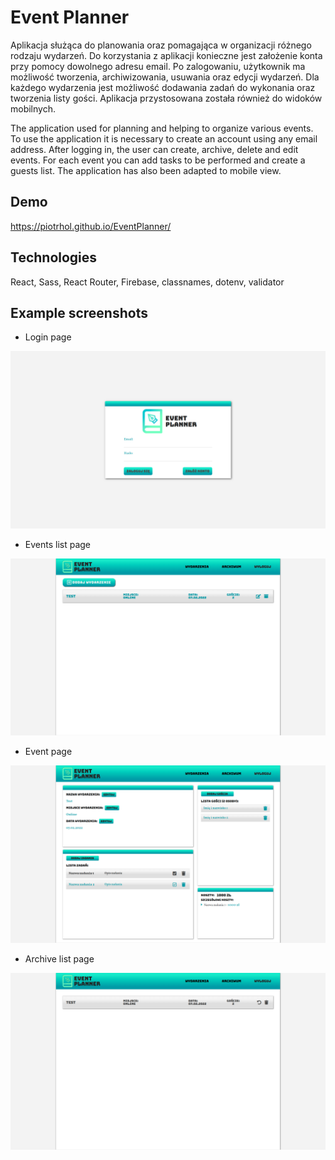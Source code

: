 # Event Planner

Aplikacja służąca do planowania oraz pomagająca w organizacji różnego rodzaju wydarzeń. Do korzystania z aplikacji konieczne jest założenie konta przy pomocy dowolnego adresu email. Po zalogowaniu, użytkownik ma możliwość tworzenia, archiwizowania, usuwania oraz edycji wydarzeń. Dla każdego wydarzenia jest możliwość dodawania zadań do wykonania oraz tworzenia listy gości. Aplikacja przystosowana została również do widoków mobilnych.

The application used for planning and helping to organize various events. To use the application it is necessary to create an account using any email address. After logging in, the user can create, archive, delete and edit events. For each event you can add tasks to be performed and create a guests list. The application has also been adapted to mobile view.

## Demo

https://piotrhol.github.io/EventPlanner/


## Technologies

React, Sass, React Router, Firebase, classnames, dotenv, validator

## Example screenshots

- Login page

<img src="src/images/screenshot1.png" />

- Events list page

<img src="src/images/screenshot2.png" />

- Event page

<img src="src/images/screenshot3.png" />

- Archive list page

<img src="src/images/screenshot4.png" />